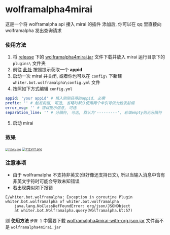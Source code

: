 # wolframalpha4mirai

这是一个将 wolframalpha api 接入 mirai 的插件
添加后, 你可以在 qq 里直接向 wolframalpha 发出查询请求

### 使用方法
1. 将 [release](https://github.com/whiterasbk/wolframalpha4mirai/releases/tag/1.3) 下的 [wolframalpha4mirai.jar](https://github.com/whiterasbk/wolframalpha4mirai/releases/download/1.3/wolframalpha-1.3.jar) 文件下载并放入 mirai 运行目录下的 `plugins\` 文件夹
2. 前往 [此处](https://developer.wolframalpha.com/portal/myapps/index.html) 按照提示获取一个 **appid**
3. 启动一次 mirai 并关闭, 或者你也可以在 `config\` 下新建 `whiter.bot.wolframalpha\config.yml` 文件
4. 按照如下方式编辑 `config.yml`
```yaml
appid: 'your appid' # 填入刚刚获得的appid, 必需
prefix: '' # 触发前缀, 可选, 省略时默认使用两个单引号做为触发前缀
error_msg: '' # 错误提示信息, 可选
separation_line: '' # 分隔符, 可选, 默认为'---------', 若填empty则无分隔符
```
5. 启动 mirai

### 效果

 [<img src="https://s4.ax1x.com/2022/01/14/71ZvkV.png" alt="71ZvkV.png" style="zoom: 54%;" />](https://imgtu.com/i/71ZvkV) [<img src="https://s4.ax1x.com/2022/01/14/71ZxYT.png" alt="71ZxYT.png" style="zoom: 67%;" />](https://imgtu.com/i/71ZxYT)

### 注意事项
 * 由于 wolframalpha 不支持非英文(但好像还支持日文), 所以当输入消息中含有非英文字符时可能会导致未知错误
 * 若出现类似如下报错
```text
E/whiter.bot.wolframalpha: Exception in coroutine Plugin whiter.bot.wolframalpha of whiter.bot.wolframalpha
    java.lang.NoClassDefFoundError: org/json/JSONObject
    at whiter.bot.Wolframalpha.query(Wolframalpha.kt:57)
```
 则 **使用方法** `步骤 1` 中需要下载 [wolframalpha4mirai-with-org.json.jar](https://github.com/whiterasbk/wolframalpha4mirai/releases/download/1.3/wolframalpha-1.3-with-org-json.jar) 文件而不是 `wolframalpha4mirai.jar`
